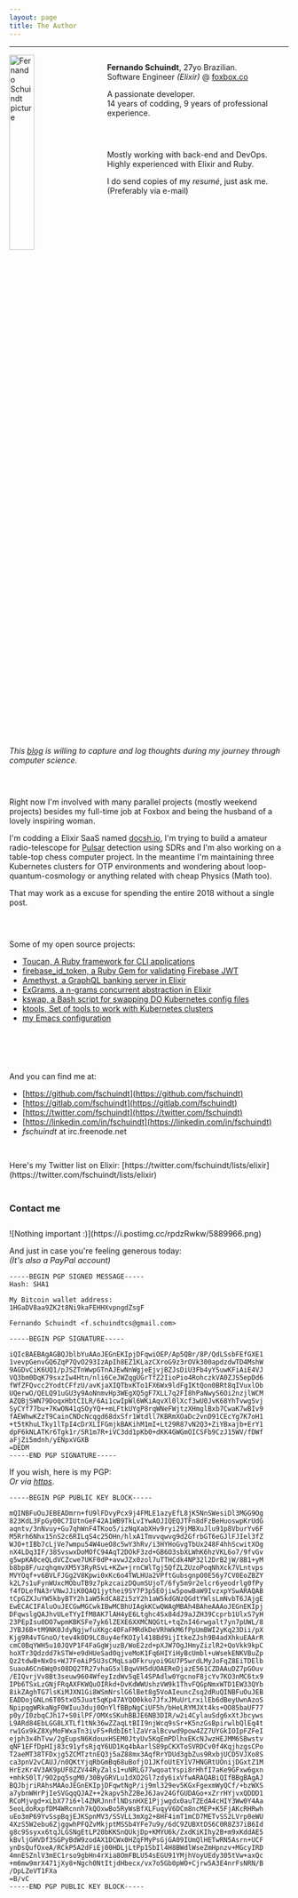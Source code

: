 ```yaml
---
layout: page
title: The Author
---
```


* * *

<div style="width: 100%">
  <img style="width: 30%; float: left;" src="https://s10.postimage.org/4dtndycah/fschuindt.jpg" alt="Fernando Schuindt picture" />

  <div style="width: 65%; float: right;">
    <p><strong>Fernando Schuindt</strong>, 27yo Brazilian.<br />Software Engineer <i>(Elixir)</i> @ <a href="https://foxbox.co/">foxbox.co</a></p>
    <p>A passionate developer.<br />14 years of codding, 9 years of professional experience.<br /></p>
    <div style="height: 30px;"></div>
    <p>Mostly working with back-end and DevOps.<br />Highly experienced with Elixir and Ruby.</p>
    <p>I do send copies of my <i>resumé</i>, just ask me. (Preferably via e-mail)</p>
  </div>

  <div style="clear: both;">
  </div>
</div>

<div style="height: 60px;"></div>
<p><i>This <a href="https://fschuindt.github.io/blog/">blog</a> is willing to capture and log thoughts during my journey through computer science.</i></p>
<div style="height: 30px;"></div>

<p>Right now I'm involved with many parallel projects (mostly weekend projects) besides my full-time job at Foxbox and being the husband of a lovely inspiring woman.</p>

<p>I'm codding a Elixir SaaS named <a href="https://docsh.io/">docsh.io</a>, I'm trying to build a amateur radio-telescope for <a href="https://en.wikipedia.org/wiki/Pulsar">Pulsar</a> detection using SDRs and I'm also working on a table-top chess computer project. In the meantime I'm maintaining three Kubernetes clusters for OTP environments and wondering about loop-quantum-cosmology or anything related with cheap Physics (Math too).</p>

<p>That may work as a excuse for spending the entire 2018 without a single post.</p>

<div style="height: 30px;">
</div>

Some of my open source projects:  
+ [Toucan, A Ruby framework for CLI applications](https://github.com/fschuindt/toucan)
+ [firebase_id_token, a Ruby Gem for validating Firebase JWT](https://github.com/fschuindt/firebase_id_token)
+ [Amethyst, a GraphQL banking server in Elixir](https://github.com/fschuindt/amethyst)
+ [ExGrams, a n-grams concurrent abstraction in Elixir](https://github.com/fschuindt/exgrams)
+ [kswap, a Bash script for swapping DO Kubernetes config files](https://github.com/fschuindt/kswap)
+ [ktools, Set of tools to work with Kubernetes clusters](https://github.com/foxbox-studios/ktools)
+ [my Emacs configuration](https://github.com/fschuindt/.emacs.d)

<div style="height: 60px;">
</div>

And you can find me at:
+ [https://github.com/fschuindt](https://github.com/fschuindt)
+ [https://gitlab.com/fschuindt](https://gitlab.com/fschuindt)
+ [https://twitter.com/fschuindt](https://twitter.com/fschuindt)
+ [https://linkedin.com/in/fschuindt](https://linkedin.com/in/fschuindt)
+ *fschuindt* at irc.freenode.net

<div style="height: 30px;"></div>
Here's my Twitter list on Elixir: [https://twitter.com/fschuindt/lists/elixir](https://twitter.com/fschuindt/lists/elixir)

<div style="height: 20px;"></div>
<h3>Contact me</h3>
<div style="height: 10px;"></div>
![Nothing important :)](https://i.postimg.cc/rpdzRwkw/5889966.png)

And just in case you're feeling generous today:  
*(It's also a PayPal account)*  
```
-----BEGIN PGP SIGNED MESSAGE-----
Hash: SHA1

My Bitcoin wallet address:
1HGaDV8aa9ZK2t8Ni9kaFEHHXvpngdZsgF

Fernando Schuindt <f.schuindtcs@gmail.com>

-----BEGIN PGP SIGNATURE-----

iQIcBAEBAgAGBQJblbYuAAoJEGnEKIpjDFqwiOEP/Ap5QBr/8P/QdLSsbFEfGXE1
1vevpGenvGQ6ZqP7QvO293IzApIh8EZ1KLazCXroG9z3rOVk300apdzdwTD4MshW
9AGDvCiK6UQ1/pJSZTnWwpGTnAJEwNnWgjeEjvjBZJsDiU3Fb4yYSuwKFiAiE4VJ
VQ3bm0DqK79sxzIw4Htn/nli6CeJWZqgUGrTfZ2IioPio4RohczkVA0ZJS5epDd6
fWfZFQvcc2YodtCFfzU/avKjaXIQTbxKTo1FX6Wx9ldFgIKtQon0BRt8qIVuxlOb
UQerwO/QELQ91uGU3y9AoNnmvHp3WEgXQ5gF7XLL7q2FI8hPaNwyS6Oi2nzjlWCM
AZQBjSWN79DoqxHbtCILR/6Ai1cwIpWl6WKiAqvXl0lXcf3wU0JvK68YhTvwgSvj
SyCYf77bu+7KwON41qSOyYQ++mLFtkUYgP8rqWNeFWjtzXHmglBxb7CwaK7wBIv9
fAEWhwKZzT9CainCNDcNcqgd68dxSfr1Wtdll7KBRmXOaDc2vnD91CEcYg7K7oH1
+t5tKhuLTky1lTpI4cDrXLIFGmjkBAKihM1mI+Lt29R87vN2Q3+ZiYBxajb+ErY1
dpF6kNLATKr6Tgk1r/SR1m7R+iVC3dd1pKb0+dKK4GWGmOICSFb9CzJ15WV/fDWf
aFjZi5mdnh/yENpxVGXB
=DEDM
-----END PGP SIGNATURE-----
```

If you wish, here is my PGP:  
*Or via [https](https://github.com/fschuindt.gpg)*.
```
-----BEGIN PGP PUBLIC KEY BLOCK-----

mQINBFuOuJEBEADmrn+fU9lFDvyPcx9j4FMLE1azyEfL8jK5NnSWesiDl3MGG9Og
823KdL3FpGy00C7IUtnGeF42A1WB9TkLvIYwAOJIQEQJTFn8dFzBeHuoswpKrUdG
aqntv/3nNvuy+Gu7qhWnF4TKoo5/izNqXabXHv9ryi29jMBXuJlu91p8VburYv6F
M5Rrh6Nhx15nS2c6RILqS4c25OHn/hlxA1Tmvvqwvg9d2GfrbGT6eGJlFJIel3fZ
WJO+tIBb7cLjVe7wmpu54W4ueO8c5wY3hRv/i3HYHoGvgTbUx248F4hhScwitXOg
nX4LDq3IF/38SvswxDoMOfC94AqT2DOkF3zd+GB6O3sbXLWhK6hzVKL6o7/9fvGv
g5wpKA0ceQLdVCZcwe7UKF0dP+avwJZx0zol7uTTHCdk4NP32l2DrB2jW/8B1+yM
b8bp8F/uzqhqmvXM5Y3RyRSvL+KZw+jrnCWlTgj5QfZLZUzoPoqNhXck7VLntvps
MVYOqf+v6BVLFJGg2V8Kpwi0xKc6o4TWLHUa2VPftGubsgnpO0E56y7CV0EoZBZY
k2L7s1uFynWUxcMObuTB9z7pkzcaizDQumSUjoT/6fy5m9r2elcr6yeodrlg0fPy
f4fDLefNA3rVNwJJiK0QAQ1jythei9SY7P3p5EOjiw5powBaW9IvzxpYSwARAQAB
tCpGZXJuYW5kbyBTY2h1aW5kdCA8Zi5zY2h1aW5kdGNzQGdtYWlsLmNvbT6JAjgE
EwECACIFAluOuJECGwMGCwkIBwMCBhUIAgkKCwQWAgMBAh4BAheAAAoJEGnEKIpj
DFqwslgQAJhvULeTYyIfM8AK7lAH4yE6Ltghc4Sx84dJ9aJZH39Ccprb1UlxS7yH
23PEpIsu0DO7wpmKBKSFe7yk6lZEXE6XXMCNQGtL+tqZnI46rwgalt7yn7pUWL/8
JYBJ6B+tM9NK0JdyNgjwfuXKgc40FaFMRdkDeVRhWkM6fPpUmBWI2yKq23Dii/pX
Kjg9R4vTGnoO/tev4k0D9LC8uy4efKOIyl418Bd9ijItkeZJsh9B4adXhkuEAArR
cmC0BqYWH5u10JQVP1F4FaGgWjuzB/WoE2zd+pXJW7OgJHmyZizlR2+QoVkk9kpC
hoXTr3Qdzdd7kSTW+e9dHUeSad0qjveMoK1Fq6HIYiHyBcUmbl+uWsekENKVBuZp
Qz2tdwB+NxOs+WJ7FeAiP5U3sCMqLsaOFkruyoi9GU7P5wrdLMyJoFqZ8EiTDElb
SuaoA6Cn6Wq0s08DQ2TR27vhaG5xlBqwVH5dUOAEReDjazE561CZDAAuDZ7pGOuv
/EIQvrjVv8Bt3seuw9604WfeyIzdWv5qEl4SPAdlw0YgcnoF8jcYv7KO3nMC6tx9
IPb6TSxLzGNjFRqAXFKWQuOIRkd+DvKdWWUshzVW9k1ThvFQGpNmxWTD1EW33QYb
8ikZAghTG7lsKiMJXN1Gi8WSmNrslG6lBet8g5VoAIeuncZsq2dRuQINBFuOuJEB
EADDojGNLn6T05txO5Juat5qKp47AYQO0kko7JfxJMuUrLrxilEb6dBeyUwnAzoS
NpipqgWRkaNgF0WIuu3duj0OnYlfBBpNgCiUF5h/bHeLRYMJXt4ks+OO85baUF77
p0y/I0zbqCJh17+S0ilPF/OMXsSKuhBBJE6NB3DIR/w2i4CylauSdg6xXtJbcyws
L9ARd84EbLGG8LXTLf1tNk36wZZaqLtBII9njWcq9sSr+K5nzGsBpirwlbQlEq4t
rw1Gx9kZ8XyMoFWxaTn3ivFS+RdbI6tlZaVralBcvwd9pow4ZZ7UYGkIOIpFZFeI
ejph3x4hTvw/2gEupsN6KdouxHSEM0JtyUv5KqEmPDlhxEKcNJwzHEJMM6SBwstv
qNF1EFfDpHIj83c91yfsRjqY6UD1Kq4bAarlS89pCKXToSVRDCv0f4KqjhzgsCPo
T2aeMT38TFDxjg5ZCMTztnEQ3j5aZ88mx3AqfRrYDUd3gbZus9RxbjUCD5VJXo8S
ca3pnV2vCAUJ/n0QKtYjqRbGmBq68uBofjO1JKfoUtEY1V7HNGRtUOnijDGxtZ1M
HrEzKr4V3AK9pUF8ZZV44RyZals1+uNRLG77wqoatYspi8rHhfI7aKe9GFxw6gxn
+mhkS0lT/9O2pq5sgM0/30ByGRVLu1dXO2Gl7zdy6ixVfwARAQABiQIfBBgBAgAJ
BQJbjriRAhsMAAoJEGnEKIpjDFqwtNgP/ij9ml329ev5KGxFgexmWyQCf/+bzWXS
a7ybnWHrPjIeSVGqqQJAZ++2kapv5hZ2BeJ6Jav24GfGUDAGo+xZrrHYjvxQDDD1
RCoMjvgd+xLbX77i6+l4ZNRJnnflNDsnHXE1Pjjwgdx0auTZEdA4cHIY3Ww0Y4Aa
5eoLdoRxpfDM4WRcnnh7kQOxwBo5RyWsBfXLFuqyV6DCm8ncMEP+K5FjAKcRHRwh
uEo3mP69YvSspBqjEJKSpnMV3/SSVLL3mXg2+8HF4imT1mCD7METvSS2LVrp0eWU
4XzS5W2ebu6ZjggwhPFQZvMkjptMSSb4YFe7u9y/6dC9ZUBXtDS6C0R8Z37iB6Id
g8c9Ssyxx6tqJLGSNgEtLP20bKKSnQUkjDp+KMYU6k/ZxdKiKIhy2B+m9xKddAE5
kBvljGHVDf3SGPyBdW9zodAX1DCWx0HZqFMyPsGjGA09IUmQlHETwRN5Asrn+UCF
ynDsQufOxeA/RCkP5A2dFiEj00HDLjLtPp1SbIl4H8BWdlWseZmHpnzv+MGcyIRD
4mnESZnlV3mEC1rso9gbHn4rXia8OmFBLU54sEGU91YMjhVoyUEdy305tVw+axQc
+m6mw9mrX471jXy8+Ngch0NtItjdHbecx/vx7o5Gb0pWO+Cjrw5A3E4nrFsNRN/B
/DpLZeVT1FXa
=B/vC
-----END PGP PUBLIC KEY BLOCK-----
```

